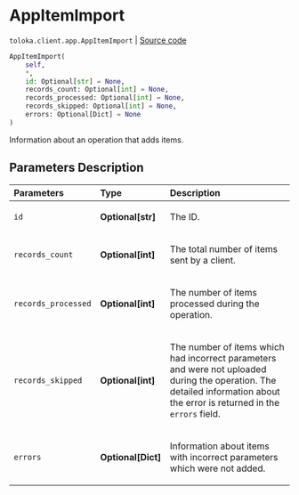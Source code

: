 # AppItemImport
`toloka.client.app.AppItemImport` | [Source code](https://github.com/Toloka/toloka-kit/blob/v1.2.3/src/client/app/__init__.py#L278)

```python
AppItemImport(
    self,
    *,
    id: Optional[str] = None,
    records_count: Optional[int] = None,
    records_processed: Optional[int] = None,
    records_skipped: Optional[int] = None,
    errors: Optional[Dict] = None
)
```

Information about an operation that adds items.

## Parameters Description

| Parameters | Type | Description |
| :----------| :----| :-----------|
`id`|**Optional\[str\]**|<p>The ID.</p>
`records_count`|**Optional\[int\]**|<p>The total number of items sent by a client.</p>
`records_processed`|**Optional\[int\]**|<p>The number of items processed during the operation.</p>
`records_skipped`|**Optional\[int\]**|<p>The number of items which had incorrect parameters and were not uploaded during the operation. The detailed information about the error is returned in the `errors` field.</p>
`errors`|**Optional\[Dict\]**|<p>Information about items with incorrect parameters which were not added.</p>
